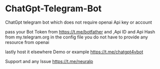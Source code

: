 # ChatGpt-Telegram-Bot
ChatGpt telegram bot which does not require openai Api key or account 

pass your Bot Token from https://t.me/botfather and ,Api ID and Api Hash from my.telegram.org in the config file
you do not have to provide any resource from openai

lastly host it elsewhere 
Demo or example https://t.me/chatgpt4vbot

Support and any Issue https://t.me/neuralp
